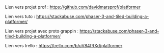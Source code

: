 Lien vers projet prof :
https://github.com/davidmarsprof/platformer

Lien vers tuto :
https://stackabuse.com/phaser-3-and-tiled-building-a-platformer/

Lien vers projet avec proto grappin :
https://stackabuse.com/phaser-3-and-tiled-building-a-platformer/

Lien vers trello :
https://trello.com/b/uV84fRXd/platformer
